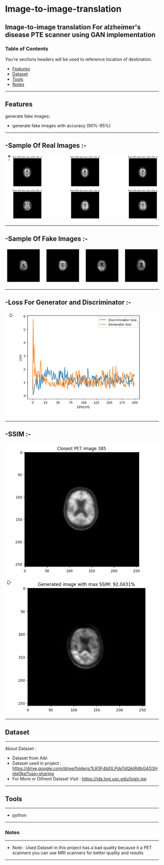 # Image-to-image-translation
Image-to-image translation For alzheimer's disease PTE scanner using GAN implementation 
----
### Table of Contents
You're sections headers will be used to reference location of destination.

- [Features](#Features)
- [Dataset](#Dataset)
- [Tools](#Tools)
- [Notes](#Notes)

---

## Features

generate fake images: 

- generate fake images with accuracy (90%-95%)

---
-Sample Of Real Images :-
---
![](screenshots/Real.png)

---
-Sample Of Fake Images :-
---
![](screenshots/Fake.png)

---
-Loss For Generator and Discriminator :-
---
![](screenshots/Loss.png)

---
-SSIM :-
---
![](screenshots/ssim(r).png)
![](screenshots/ssim(f).png)

---

## Dataset
----
About Dataset : 
- Dataset from Aibl 
- Dataset used in project : https://drive.google.com/drive/folders/1LR3F4bl0LPdsTdQikIR4bG4G3Hpte0kp?usp=sharing
- For More or Difirent Dataset Visit : https://ida.loni.usc.edu/login.jsp  
----

## Tools
----
- python
----

### Notes
----
- Note : Used Dataset in this project has a bad quality because it a PET scanners you can use MRI scanners for better quality and results 
----
